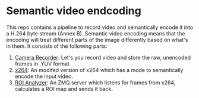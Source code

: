 # Semantic video endcoding
This repo contains a pipeline to record video and semantically encode it into a H.264 byte stream (Annex B). Semantic video encoding means that the encoding will treat different parts of the image differently based on what's in them. It consists of the following parts:
1. [Camera Recorder](./camera-recorder/): Let's you record video and store the raw, unencoded frames in .YUV format
2. [x264](./x264/): An modifed version of x264 which has a mode to semantically encode the input video.
3. [ROI Analyzer](./roi-analyzer/): An ZMQ server which listens for frames from x264, calculates a ROI map and sends it back.
